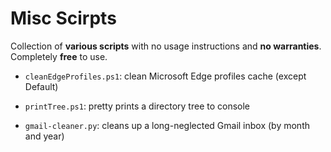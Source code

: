 # Misc Scirpts

Collection of **various scripts** with no usage instructions and **no warranties**. Completely **free** to use.

- `cleanEdgeProfiles.ps1`: clean Microsoft Edge profiles cache (except Default)

- `printTree.ps1`: pretty prints a directory tree to console

- `gmail-cleaner.py`: cleans up a long-neglected Gmail inbox (by month and year)
